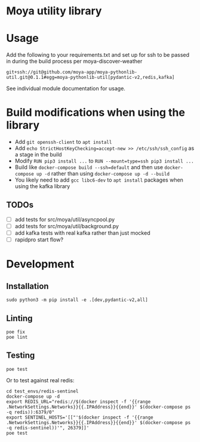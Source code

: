 # Moya utility library

# Usage

Add the following to your requirements.txt and set up for ssh to be passed in during the build process per moya-discover-weather

    git+ssh://git@github.com/moya-app/moya-pythonlib-util.git@0.1.1#egg=moya-pythonlib-util[pydantic-v2,redis,kafka]

See individual module documentation for usage.

# Build modifications when using the library

- Add `git openssh-client` to `apt install`
- Add `echo StrictHostKeyChecking=accept-new >> /etc/ssh/ssh_config` as a stage in the build
- Modify `RUN pip3 install ...` to `RUN --mount=type=ssh pip3 install ...`
- Build like `docker-compose build --ssh=default` and then use `docker-compose up -d` rather than using `docker-compose up -d --build`
- You likely need to add `gcc libc6-dev` to `apt install` packages when using the kafka library

## TODOs

- [ ] add tests for src/moya/util/asyncpool.py
- [ ] add tests for src/moya/util/background.py
- [ ] add kafka tests with real kafka rather than just mocked
- [ ] rapidpro start flow?

# Development

## Installation

    sudo python3 -m pip install -e .[dev,pydantic-v2,all]

## Linting

    poe fix
    poe lint

## Testing

    poe test

Or to test against real redis:

    cd test_envs/redis-sentinel
    docker-compose up -d
    export REDIS_URL="redis://$(docker inspect -f '{{range .NetworkSettings.Networks}}{{.IPAddress}}{{end}}' $(docker-compose ps -q redis)):6379/0"
    export SENTINEL_HOSTS='[["'$(docker inspect -f '{{range .NetworkSettings.Networks}}{{.IPAddress}}{{end}}' $(docker-compose ps -q redis-sentinel))'", 26379]]'
    poe test
